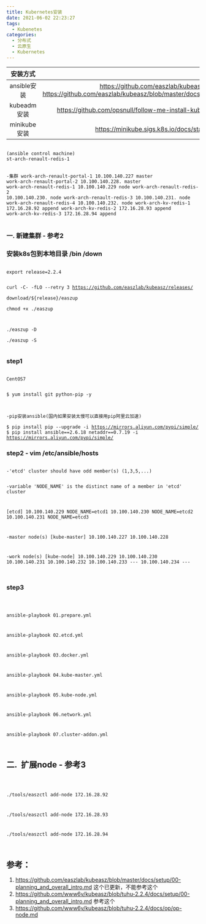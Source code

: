```yaml
---
title: Kubernetes安装 
date: 2021-06-02 22:23:27
tags:
  - Kubenetes
categories:
  - 分布式 
  - 云原生
  - Kubernetes
---
```


<p></p>
<!-- more -->


安装方式 |  |  
:-:  | :-:  |  
ansible安装| https://github.com/easzlab/kubeasz<br>https://github.com/easzlab/kubeasz/blob/master/docs/setup/quickStart.md | 
kubeadm安装| https://github.com/opsnull/follow-me-install-kubernetes-cluster |
minikube安装| https://minikube.sigs.k8s.io/docs/start/ |


<code>
(ansible control machine)  
st-arch-renault-redis-1  
 
-集群
work-arch-renault-portal-1    10.100.140.227   master
work-arch-renault-portal-2    10.100.140.228.  master
work-arch-renault-redis-1     10.100.140.229   node
work-arch-renault-redis-2     10.100.140.230.  node
work-arch-renault-redis-3     10.100.140.231.  node
work-arch-renault-redis-4     10.100.140.232.  node
work-arch-kv-redis-1          172.16.28.92     append
work-arch-kv-redis-2          172.16.28.93     append
work-arch-kv-redis-3          172.16.28.94     append	
</code>



### 一.  新建集群 - 参考2

### 安装k8s包到本地目录 /bin /down	 
<code>
export release=2.2.4  

curl -C- -fLO --retry 3 https://github.com/easzlab/kubeasz/releases/  
download/${release}/easzup  
chmod +x ./easzup  
  
./easzup -D  
./easzup -S	  
</code>


### step1
<code>
CentOS7   

$ yum install git python-pip -y    

-pip安装ansible(国内如果安装太慢可以直接用pip阿里云加速)   
$ pip install pip --upgrade -i https://mirrors.aliyun.com/pypi/simple/ 
$ pip install ansible==2.6.18 netaddr==0.7.19 -i https://mirrors.aliyun.com/pypi/simple/ 
</code>


### step2 - vim /etc/ansible/hosts   
<code>
-'etcd' cluster should have odd member(s) (1,3,5,...)

-variable 'NODE_NAME' is the distinct name of a member in 'etcd' cluster

[etcd]
10.100.140.229 NODE_NAME=etcd1
10.100.140.230 NODE_NAME=etcd2
10.100.140.231 NODE_NAME=etcd3

-master node(s)
[kube-master]
10.100.140.227
10.100.140.228

-work node(s)
[kube-node]
10.100.140.229
10.100.140.230
10.100.140.231
10.100.140.232
10.100.140.233  ---
10.100.140.234  ---

</code>



### step3

<code>

ansible-playbook 01.prepare.yml 

ansible-playbook 02.etcd.yml

ansible-playbook 03.docker.yml 

ansible-playbook 04.kube-master.yml 

ansible-playbook 05.kube-node.yml 

ansible-playbook 06.network.yml 

ansible-playbook 07.cluster-addon.yml 

</code>


## 二.  扩展node - 参考3
<code>

./tools/easzctl add-node 172.16.28.92

./tools/easzctl add-node 172.16.28.93

./tools/easzctl add-node 172.16.28.94

</code>



## 参考：

1. https://github.com/easzlab/kubeasz/blob/master/docs/setup/00-planning_and_overall_intro.md   这个已更新，不能参考这个
2. https://github.com/www6v/kubeasz/blob/tuhu-2.2.4/docs/setup/00-planning_and_overall_intro.md   参考这个
3. https://github.com/www6v/kubeasz/blob/tuhu-2.2.4/docs/op/op-node.md
